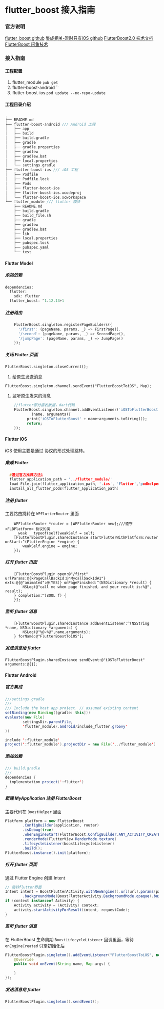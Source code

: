 # flutter_boost 接入指南
### 官方说明
[flutter_boost github](https://github.com/alibaba/flutter_boost)
[集成相关-暂时只有iOS github](https://github.com/alibaba/flutter_boost/blob/master/INTEGRATION.md)
[FlutterBoost2.0 技术文档](https://www.yuque.com/xytech/flutter/ispa1h)
[FlutterBoost 闲鱼技术](https://mp.weixin.qq.com/s/v-wwruadJntX1n-YuMPC7g)

### 接入指南
#### 工程配置
1. flutter_module  `pub get`
2. flutter-boost-android ``
3. flutter-boost-ios `pod update --no-repo-update`

    
#### 工程目录介绍
```c
.
├── README.md
├── flutter-boost-android /// Android 工程
│   ├── app
│   ├── build
│   ├── build.gradle
│   ├── gradle
│   ├── gradle.properties
│   ├── gradlew
│   ├── gradlew.bat
│   ├── local.properties
│   └── settings.gradle
├── flutter-boost-ios /// iOS 工程
│   ├── Podfile
│   ├── Podfile.lock
│   ├── Pods
│   ├── flutter-boost-ios
│   ├── flutter-boost-ios.xcodeproj
│   └── flutter-boost-ios.xcworkspace
└── flutter_module /// flutter 模块
    ├── README.md
    ├── build.gradle
    ├── build_file.sh
    ├── gradle
    ├── gradlew
    ├── gradlew.bat
    ├── lib
    ├── local.properties
    ├── pubspec.lock
    ├── pubspec.yaml
    └── test
```

#### Flutter Model

##### 添加依赖
```Dart
dependencies:
  flutter:
    sdk: flutter
  flutter_boost: ^1.12.13+1
```

##### 注册路由
```Dart
    FlutterBoost.singleton.registerPageBuilders({
      '/first': (pageName, params, _) => FirstPage(),
      '/second': (pageName, params, _) => SecondPage(),
      '/jumpPage': (pageName, params, _) => JumpPage()
    });
```

##### 关闭 Flutter 页面
```Dart
FlutterBoost.singleton.closeCurrent();
```
1. 给原生发送消息

```
FlutterBoost.singleton.channel.sendEvent("FlutterBoostToiOS", Map);
```
1. 监听原生发来的消息

```Dart
    //flutter部分接收数据，dart代码
    FlutterBoost.singleton.channel.addEventListener('iOSToFlutterBoost',
            (name, arguments){
          print('iOSToFlutterBoost' + name+arguments.toString());
          return;
    });
```

#### Flutter iOS
iOS 使用主要是通过 <FLBPlatform> 协议的形式处理跳转。
##### 集成 Flutter
```c
  #通过官方推荐方法1
  flutter_application_path = '../flutter_module/'
  load File.join(flutter_application_path, '.ios', 'Flutter','podhelper.rb')
  install_all_flutter_pods(flutter_application_path)
```

##### 注册 flutter
主要路由跳转在 `WPFlutterRouter` 里面
```objc
    WPFlutterRouter *router = [WPFlutterRouter new];///遵守 <FLBPlatform> 协议的类
    __weak __typeof(self)weakSelf = self;
    [FlutterBoostPlugin.sharedInstance startFlutterWithPlatform:router onStart:^(FlutterEngine *engine) {
        weakSelf.engine = engine;
    }];
```

##### 打开 flutter 页面
```objc
    [FlutterBoostPlugin open:@"/first" urlParams:@{kPageCallBackId:@"MycallbackId#1"} exts:@{@"animated":@(YES)} onPageFinished:^(NSDictionary *result) {
        NSLog(@"call me when page finished, and your result is:%@", result);
    } completion:^(BOOL f) {
    }];
```

##### 监听 flutter 消息
```objc
    [FlutterBoostPlugin.sharedInstance addEventListener:^(NSString *name, NSDictionary *arguments) {
        NSLog(@"%@-%@",name,arguments);
    } forName:@"FlutterBoostToiOS"];
```

##### 发送消息给 flutter
```objc
FlutterBoostPlugin.sharedInstance sendEvent:@"iOSToFlutterBoost" arguments:@{}];
```

#### Flutter Android
##### 官方集成
```java
///settings.gradle
///
/// Include the host app project. // assumed existing content
setBinding(new Binding([gradle: this]))                                // new
evaluate(new File(                                                     // new
        settingsDir.parentFile,                                              // new
        'flutter_module/.android/include_flutter.groovy'                         // new
))                                                                     // new

include ':flutter_module'
project(':flutter_module').projectDir = new File('../flutter_module')
```
##### 添加依赖
```java
/// build.gradle
///
dependencies {
  implementation project(':flutter')
}
```
#####  新建 MyApplication 注册 FlutterBoost
主要代码在 `BoostHelper` 里面
```java
Platform platform = new FlutterBoost
        .ConfigBuilder(application, router)
        .isDebug(true)
        .whenEngineStart(FlutterBoost.ConfigBuilder.ANY_ACTIVITY_CREATED)
        .renderMode(FlutterView.RenderMode.texture)
        .lifecycleListener(boostLifecycleListener)
        .build();
FlutterBoost.instance().init(platform);
```

##### 打开 flutter 页面
通过 Flutter Engine 创建 Intent
```java
// 跳转flutter界面
Intent intent = BoostFlutterActivity.withNewEngine().url(url).params(params)
        .backgroundMode(BoostFlutterActivity.BackgroundMode.opaque).build(context);
if (context instanceof Activity) {
    Activity activity = (Activity) context;
    activity.startActivityForResult(intent, requestCode);
}
```

##### 监听 flutter 消息
在 FlutterBoost 生命周期 `BoostLifecycleListener` 回调里面，等待 `onEngineCreated` 引擎初始化后
```java
FlutterBoostPlugin.singleton().addEventListener("FlutterBoostToiOS", new FlutterBoostPlugin.EventListener() {
    @Override
    public void onEvent(String name, Map args) {
        
    }
});
```

##### 发送消息给 flutter
```java
FlutterBoostPlugin.singleton().sendEvent();
```